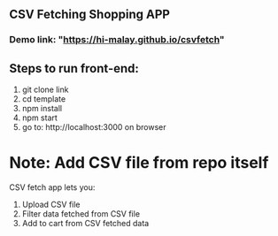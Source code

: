 ## CSV Fetching Shopping APP

### Demo link: "https://hi-malay.github.io/csvfetch"


## Steps to run front-end:
1. git clone link 
2. cd template
3. npm install
4. npm start
5. go to: http://localhost:3000 on browser

# Note: Add CSV file from repo itself

CSV fetch app lets you:
1. Upload CSV file
2. Filter data fetched from CSV file
3. Add to cart from CSV fetched data

